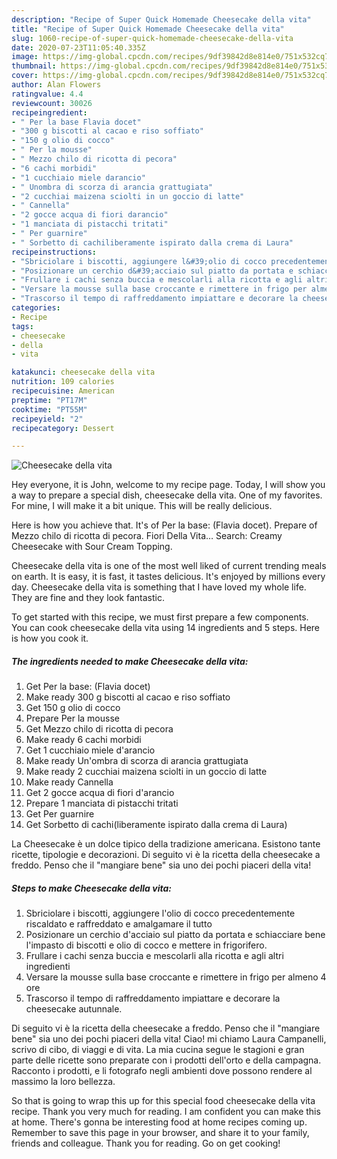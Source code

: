 ```yaml
---
description: "Recipe of Super Quick Homemade Cheesecake della vita"
title: "Recipe of Super Quick Homemade Cheesecake della vita"
slug: 1060-recipe-of-super-quick-homemade-cheesecake-della-vita
date: 2020-07-23T11:05:40.335Z
image: https://img-global.cpcdn.com/recipes/9df39842d8e814e0/751x532cq70/cheesecake-della-vita-recipe-main-photo.jpg
thumbnail: https://img-global.cpcdn.com/recipes/9df39842d8e814e0/751x532cq70/cheesecake-della-vita-recipe-main-photo.jpg
cover: https://img-global.cpcdn.com/recipes/9df39842d8e814e0/751x532cq70/cheesecake-della-vita-recipe-main-photo.jpg
author: Alan Flowers
ratingvalue: 4.4
reviewcount: 30026
recipeingredient:
- " Per la base Flavia docet"
- "300 g biscotti al cacao e riso soffiato"
- "150 g olio di cocco"
- " Per la mousse"
- " Mezzo chilo di ricotta di pecora"
- "6 cachi morbidi"
- "1 cucchiaio miele darancio"
- " Unombra di scorza di arancia grattugiata"
- "2 cucchiai maizena sciolti in un goccio di latte"
- " Cannella"
- "2 gocce acqua di fiori darancio"
- "1 manciata di pistacchi tritati"
- " Per guarnire"
- " Sorbetto di cachiliberamente ispirato dalla crema di Laura"
recipeinstructions:
- "Sbriciolare i biscotti, aggiungere l&#39;olio di cocco precedentemente riscaldato e raffreddato e amalgamare il tutto"
- "Posizionare un cerchio d&#39;acciaio sul piatto da portata e schiacciare bene l&#39;impasto di biscotti e olio di cocco e mettere in frigorifero."
- "Frullare i cachi senza buccia e mescolarli alla ricotta e agli altri ingredienti"
- "Versare la mousse sulla base croccante e rimettere in frigo per almeno 4 ore"
- "Trascorso il tempo di raffreddamento impiattare e decorare la cheesecake autunnale."
categories:
- Recipe
tags:
- cheesecake
- della
- vita

katakunci: cheesecake della vita 
nutrition: 109 calories
recipecuisine: American
preptime: "PT17M"
cooktime: "PT55M"
recipeyield: "2"
recipecategory: Dessert

---
```



![Cheesecake della vita](https://img-global.cpcdn.com/recipes/9df39842d8e814e0/751x532cq70/cheesecake-della-vita-recipe-main-photo.jpg)

Hey everyone, it is John, welcome to my recipe page. Today, I will show you a way to prepare a special dish, cheesecake della vita. One of my favorites. For mine, I will make it a bit unique. This will be really delicious.

Here is how you achieve that. It&#39;s of Per la base: (Flavia docet). Prepare of Mezzo chilo di ricotta di pecora. Fiori Della Vita… Search: Creamy Cheesecake with Sour Cream Topping.

Cheesecake della vita is one of the most well liked of current trending meals on earth. It is easy, it is fast, it tastes delicious. It's enjoyed by millions every day. Cheesecake della vita is something that I have loved my whole life. They are fine and they look fantastic.


To get started with this recipe, we must first prepare a few components. You can cook cheesecake della vita using 14 ingredients and 5 steps. Here is how you cook it.

<!--inarticleads1-->

##### The ingredients needed to make Cheesecake della vita:

1. Get  Per la base: (Flavia docet)
1. Make ready 300 g biscotti al cacao e riso soffiato
1. Get 150 g olio di cocco
1. Prepare  Per la mousse
1. Get  Mezzo chilo di ricotta di pecora
1. Make ready 6 cachi morbidi
1. Get 1 cucchiaio miele d&#39;arancio
1. Make ready  Un&#39;ombra di scorza di arancia grattugiata
1. Make ready 2 cucchiai maizena sciolti in un goccio di latte
1. Make ready  Cannella
1. Get 2 gocce acqua di fiori d&#39;arancio
1. Prepare 1 manciata di pistacchi tritati
1. Get  Per guarnire
1. Get  Sorbetto di cachi(liberamente ispirato dalla crema di Laura)


La Cheesecake è un dolce tipico della tradizione americana. Esistono tante ricette, tipologie e decorazioni. Di seguito vi è la ricetta della cheesecake a freddo. Penso che il &#34;mangiare bene&#34; sia uno dei pochi piaceri della vita! 

<!--inarticleads2-->

##### Steps to make Cheesecake della vita:

1. Sbriciolare i biscotti, aggiungere l&#39;olio di cocco precedentemente riscaldato e raffreddato e amalgamare il tutto
1. Posizionare un cerchio d&#39;acciaio sul piatto da portata e schiacciare bene l&#39;impasto di biscotti e olio di cocco e mettere in frigorifero.
1. Frullare i cachi senza buccia e mescolarli alla ricotta e agli altri ingredienti
1. Versare la mousse sulla base croccante e rimettere in frigo per almeno 4 ore
1. Trascorso il tempo di raffreddamento impiattare e decorare la cheesecake autunnale.


Di seguito vi è la ricetta della cheesecake a freddo. Penso che il &#34;mangiare bene&#34; sia uno dei pochi piaceri della vita! Ciao! mi chiamo Laura Campanelli, scrivo di cibo, di viaggi e di vita. La mia cucina segue le stagioni e gran parte delle ricette sono preparate con i prodotti dell&#39;orto e della campagna. Racconto i prodotti, e li fotografo negli ambienti dove possono rendere al massimo la loro bellezza. 

So that is going to wrap this up for this special food cheesecake della vita recipe. Thank you very much for reading. I am confident you can make this at home. There's gonna be interesting food at home recipes coming up. Remember to save this page in your browser, and share it to your family, friends and colleague. Thank you for reading. Go on get cooking!
